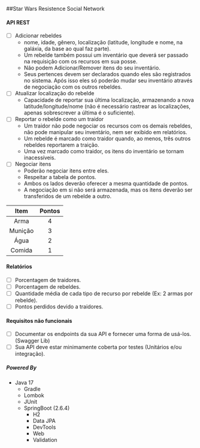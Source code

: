 ##Star Wars Resistence Social Network

#### API REST
- [ ] Adicionar rebeldes
  - nome, idade, gênero, localização (latitude, longitude e nome, na galáxia, da base ao qual faz parte).
  - Um rebelde também possui um inventário que deverá ser passado na requisição com os recursos em sua posse.
  - Não podem Adicionar/Remover itens do seu inventário.
  - Seus pertences devem ser declarados quando eles são registrados no sistema.
    Após isso eles só poderão mudar seu inventário através de negociação com os outros rebeldes.  
- [ ] Atualizar localização do rebelde 
  - Capacidade de reportar sua última localização, armazenando a nova latitude/longitude/nome
  (não é necessário rastrear as localizações, apenas sobrescrever a última é o suficiente).
- [ ] Reportar o rebelde como um traidor
  - Um traidor não pode negociar os recursos com os demais rebeldes, não pode manipular seu inventário,
  nem ser exibido em relatórios.
  - Um rebelde é marcado como traidor quando, ao menos, três outros rebeldes reportarem a traição.
  - Uma vez marcado como traidor, os itens do inventário se tornam inacessíveis.
- [ ] Negociar itens
  - Poderão negociar itens entre eles.
  - Respeitar a tabela de pontos.
  - Ambos os lados deverão oferecer a mesma quantidade de pontos.
  - A negociação em si não será armazenada, mas os itens deverão ser transferidos de um rebelde a outro.
  

|Item| Pontos |
|:---:|:------:|
|Arma|   4    |
| Munição  |   3    |
|   Água   |   2    |
|  Comida  |   1    |
 

#### Relatórios

- [ ] Porcentagem de traidores.
- [ ] Porcentagem de rebeldes.
- [ ] Quantidade média de cada tipo de recurso por rebelde (Ex: 2 armas por rebelde).
- [ ] Pontos perdidos devido a traidores.

#### Requisitos não funcionais

- [ ] Documentar os endpoints da sua API e fornecer uma forma de usá-los. (Swagger Lib)
- [ ] Sua API deve estar minimamente coberta por testes (Unitários e/ou integração).

##### Powered By
- Java 17
  - Gradle
  - Lombok
  - JUnit
  - SpringBoot (2.6.4)
    - H2
    - Data JPA
    - DevTools
    - Web
    - Validation
